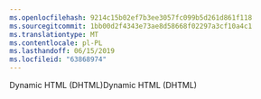 ```yaml
---
ms.openlocfilehash: 9214c15b02ef7b3ee3057fc099b5d261d861f118
ms.sourcegitcommit: 1bb00d2f4343e73ae8d58668f02297a3cf10a4c1
ms.translationtype: MT
ms.contentlocale: pl-PL
ms.lasthandoff: 06/15/2019
ms.locfileid: "63868974"
---
```

<span data-ttu-id="db485-101">Dynamic HTML (DHTML)</span><span class="sxs-lookup"><span data-stu-id="db485-101">Dynamic HTML (DHTML)</span></span>